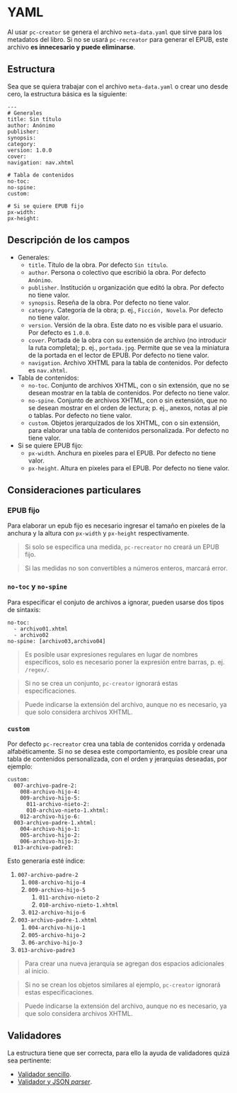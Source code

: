 # YAML

Al usar `pc-creator` se genera el archivo `meta-data.yaml` que sirve para 
los metadatos del libro. Si no se usará `pc-recreator` para generar el EPUB, 
este archivo **es innecesario y puede eliminarse**.

## Estructura

Sea que se quiera trabajar con el archivo `meta-data.yaml` o crear
uno desde cero, la estructura básica es la siguiente:

```
---
# Generales
title: Sin título
author: Anónimo
publisher: 
synopsis: 
category: 
version: 1.0.0
cover: 
navigation: nav.xhtml

# Tabla de contenidos
no-toc: 
no-spine: 
custom: 

# Si se quiere EPUB fijo
px-width: 
px-height: 
```

## Descripción de los campos

* Generales:
	* `title`. Título de la obra. Por defecto `Sin título`.
	* `author`. Persona o colectivo que escribió la obra. Por defecto `Anónimo`.
	* `publisher`. Institución u organización que editó la obra. Por defecto no tiene valor.
	* `synopsis`. Reseña de la obra. Por defecto no tiene valor.
	* `category`. Categoría de la obra; p. ej., `Ficción, Novela`. Por defecto no tiene valor.
	* `version`. Versión de la obra. Este dato no es visible para el usuario. Por defecto es `1.0.0`.
	* `cover`. Portada de la obra con su extensión de archivo (no introducir la ruta completa); p. ej., `portada.jpg`. Permite que se vea la miniatura de la portada en el lector de EPUB. Por defecto no tiene valor.
	* `navigation`. Archivo XHTML para la tabla de contenidos. Por defecto es `nav.xhtml`.
* Tabla de contenidos:
	* `no-toc`. Conjunto de archivos XHTML, con o sin extensión, que no se desean mostrar en la tabla de contenidos. Por defecto no tiene valor.
	* `no-spine`. Conjunto de archivos XHTML, con o sin extensión, que no se desean mostrar en el orden de lectura; p. ej., anexos, notas al pie o tablas. Por defecto no tiene valor.
	* `custom`. Objetos jerarquizados de los XHTML, con o sin extensión, para elaborar una tabla de contenidos personalizada. Por defecto no tiene valor.
* Si se quiere EPUB fijo:
	* `px-width`. Anchura en pixeles para el EPUB. Por defecto no tiene valor.
	* `px-height`. Altura en pixeles para el EPUB. Por defecto no tiene valor.
	
## Consideraciones particulares

### EPUB fijo

Para elaborar un epub fijo es necesario ingresar el tamaño en pixeles
de la anchura y la altura con `px-width` y `px-height` respectivamente.
	
> Si solo se especifica una medida, `pc-recreator` no creará un EPUB fijo.

> Si las medidas no son convertibles a números enteros, marcará error.

### `no-toc` y `no-spine`

Para especificar el conjuto de archivos a ignorar, pueden usarse dos tipos
de sintaxis:

```
no-toc: 
  - archivo01.xhtml
  - archivo02
no-spine: [archivo03,archivo04]
```

> Es posible usar expresiones regulares en lugar de nombres específicos,
solo es necesario poner la expresión entre barras, p. ej. `/regex/`.

> Si no se crea un conjunto, `pc-creator` ignorará estas especificaciones.

> Puede indicarse la extensión del archivo, aunque no es necesario, ya
que solo considera archivos XHTML.

### `custom`

Por defecto `pc-recreator` crea una tabla de contenidos corrida y ordenada
alfabéticamente. Si no se desea este comportamiento, es posible crear
una tabla de contenidos personalizada, con el orden y jerarquías deseadas,
por ejemplo:

```
custom:
  007-archivo-padre-2:
    008-archivo-hijo-4:
    009-archivo-hijo-5:
      011-archivo-nieto-2:
      010-archivo-nieto-1.xhtml:
    012-archivo-hijo-6:
  003-archivo-padre-1.xhtml:
    004-archivo-hijo-1:
    005-archivo-hijo-2:
    006-archivo-hijo-3:
  013-archivo-padre3:
```

Esto generaría esté índice:

1. `007-archivo-padre-2`
    1. `008-archivo-hijo-4`
    2. `009-archivo-hijo-5`
        1. `011-archivo-nieto-2`
        2. `010-archivo-nieto-1.xhtml`
    3. `012-archivo-hijo-6`
2. `003-archivo-padre-1.xhtml`
    1. `004-archivo-hijo-1`
    2. `005-archivo-hijo-2`
    3. `06-archivo-hijo-3`
3. `013-archivo-padre3`

> Para crear una nueva jerarquía se agregan dos espacios adicionales al
inicio.

> Si no se crean los objetos similares al ejemplo, `pc-creator` ignorará 
estas especificaciones.

> Puede indicarse la extensión del archivo, aunque no es necesario, ya
que solo considera archivos XHTML.

## Validadores

La estructura tiene que ser correcta, para ello la ayuda de validadores
quizá sea pertinente:

* [Validador sencillo](http://codebeautify.org/yaml-validator).
* [Validador y JSON *parser*](https://yaml-online-parser.appspot.com/).
